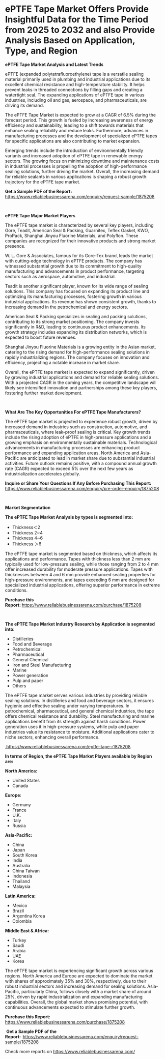 <p><h1>ePTFE Tape Market Offers Provide Insightful Data for the Time Period from 2025 to 2032 and also Provide Analysis Based on Application, Type, and Region</h1></p><p><strong>ePTFE Tape Market Analysis and Latest Trends</strong></p>
<p><p>ePTFE (expanded polytetrafluoroethylene) tape is a versatile sealing material primarily used in plumbing and industrial applications due to its excellent chemical resistance and high-temperature stability. It helps prevent leaks in threaded connections by filling gaps and creating a watertight seal. The expanding applications of ePTFE tape in various industries, including oil and gas, aerospace, and pharmaceuticals, are driving its demand.</p><p>The ePTFE Tape Market is expected to grow at a CAGR of 6.5% during the forecast period. This growth is fueled by increasing awareness of energy efficiency and sustainability, leading to a shift towards materials that enhance sealing reliability and reduce leaks. Furthermore, advances in manufacturing processes and the development of specialized ePTFE tapes for specific applications are also contributing to market expansion.</p><p>Emerging trends include the introduction of environmentally friendly variants and increased adoption of ePTFE tape in renewable energy sectors. The growing focus on minimizing downtime and maintenance costs in industrial processes is propelling the adoption of high-performance sealing solutions, further driving the market. Overall, the increasing demand for reliable sealants in various applications is shaping a robust growth trajectory for the ePTFE tape market.</p></p>
<p><strong>Get a Sample PDF of the Report:&nbsp;</strong> <a href="https://www.reliablebusinessarena.com/enquiry/request-sample/1875208?utm_campaign=3346&utm_medium=2&utm_source=Github&utm_content=ia&utm_term=02042025&utm_id=eptfe-tape">https://www.reliablebusinessarena.com/enquiry/request-sample/1875208</a></p>
<p>&nbsp;</p>
<p><strong>ePTFE Tape Major Market Players</strong></p>
<p><p>The ePTFE tape market is characterized by several key players, including Gore, Teadit, American Seal & Packing, Guarnitex, Teflex Gasket, KWO, ProPack, Shanghai Jinyou Fluorine Materials, and Polyflon. These companies are recognized for their innovative products and strong market presence.</p><p>W. L. Gore & Associates, famous for its Gore-Tex brand, leads the market with cutting-edge technology in ePTFE products. The company has witnessed substantial growth due to its commitment to high-quality manufacturing and advancements in product performance, targeting sectors such as aerospace, automotive, and industrial.</p><p>Teadit is another significant player, known for its wide range of sealing solutions. This company has focused on expanding its product line and optimizing its manufacturing processes, fostering growth in various industrial applications. Its revenue has shown consistent growth, thanks to increasing demand in the petrochemical and energy sectors.</p><p>American Seal & Packing specializes in sealing and packing solutions, contributing to its strong market positioning. The company invests significantly in R&D, leading to continuous product enhancements. Its growth strategy includes expanding its distribution networks, which is expected to boost future revenues.</p><p>Shanghai Jinyou Fluorine Materials is a growing entity in the Asian market, catering to the rising demand for high-performance sealing solutions in rapidly industrializing regions. The company focuses on innovation and efficiency, projecting a notable increase in market share.</p><p>Overall, the ePTFE tape market is expected to expand significantly, driven by growing industrial applications and demand for reliable sealing solutions. With a projected CAGR in the coming years, the competitive landscape will likely see intensified innovation and partnerships among these key players, fostering further market development.</p></p>
<p>&nbsp;</p>
<p><strong>What Are The Key Opportunities For ePTFE Tape Manufacturers?</strong></p>
<p><p>The ePTFE tape market is projected to experience robust growth, driven by increased demand in industries such as construction, automotive, and pharmaceuticals, where leak-proof sealing is critical. Key growth trends include the rising adoption of ePTFE in high-pressure applications and a growing emphasis on environmentally sustainable materials. Technological advancements in manufacturing processes are enhancing product performance and expanding application areas. North America and Asia-Pacific are anticipated to lead in market share due to substantial industrial activities. Future outlook remains positive, with a compound annual growth rate (CAGR) expected to exceed 5% over the next few years as industrialization accelerates globally.</p></p>
<p><strong>Inquire or Share Your Questions If Any Before Purchasing This Report:</strong> <a href="https://www.reliablebusinessarena.com/enquiry/pre-order-enquiry/1875208?utm_campaign=3346&utm_medium=2&utm_source=Github&utm_content=ia&utm_term=02042025&utm_id=eptfe-tape">https://www.reliablebusinessarena.com/enquiry/pre-order-enquiry/1875208</a></p>
<p>&nbsp;</p>
<p><strong>Market Segmentation</strong></p>
<p><strong>The ePTFE Tape Market Analysis by types is segmented into:</strong></p>
<p><ul><li>Thickness＜2</li><li>Thickness 2~4</li><li>Thickness 4~6</li><li>Thickness ＞6</li></ul></p>
<p><p>The ePTFE tape market is segmented based on thickness, which affects its applications and performance. Tapes with thickness less than 2 mm are typically used for low-pressure sealing, while those ranging from 2 to 4 mm offer increased durability for moderate pressure applications. Tapes with thicknesses between 4 and 6 mm provide enhanced sealing properties for high-pressure environments, and tapes exceeding 6 mm are designed for specialized industrial applications, offering superior performance in extreme conditions.</p></p>
<p><strong>Purchase this Report:&nbsp;</strong><a href="https://www.reliablebusinessarena.com/purchase/1875208?utm_campaign=3346&utm_medium=2&utm_source=Github&utm_content=ia&utm_term=02042025&utm_id=eptfe-tape">https://www.reliablebusinessarena.com/purchase/1875208</a></p>
<p>&nbsp;</p>
<p><strong>The ePTFE Tape Market Industry Research by Application is segmented into:</strong></p>
<p><ul><li>Distilleries</li><li>Food and Beverage</li><li>Petrochemical</li><li>Pharmaceutical</li><li>General Chemical</li><li>Iron and Steel Manufacturing</li><li>Marine</li><li>Power generation</li><li>Pulp and paper</li><li>Others</li></ul></p>
<p><p>The ePTFE tape market serves various industries by providing reliable sealing solutions. In distilleries and food and beverage sectors, it ensures hygienic and effective sealing under varying temperatures. In petrochemical, pharmaceutical, and general chemical industries, the tape offers chemical resistance and durability. Steel manufacturing and marine applications benefit from its strength against harsh conditions. Power generation uses it in high-pressure systems, while pulp and paper industries value its resistance to moisture. Additional applications cater to niche sectors, enhancing overall performance.</p></p>
<p><a href="https://www.reliablebusinessarena.com/eptfe-tape-r1875208?utm_campaign=3346&utm_medium=2&utm_source=Github&utm_content=ia&utm_term=02042025&utm_id=eptfe-tape">&nbsp;https://www.reliablebusinessarena.com/eptfe-tape-r1875208</a></p>
<p><strong>In terms of Region, the ePTFE Tape Market Players available by Region are:</strong></p>
<p>
    <p> <strong> North America: </strong>
        <ul>
            <li>United States</li>
            <li>Canada</li>
        </ul>
        </p> 
    <p> <strong> Europe: </strong>
        <ul>
            <li>Germany</li>
            <li>France</li>
            <li>U.K.</li>
            <li>Italy</li>
            <li>Russia</li>
        </ul>
        </p> 
    <p> <strong> Asia-Pacific: </strong>
        <ul>
            <li>China</li>
            <li>Japan</li>
            <li>South Korea</li>
            <li>India</li>
            <li>Australia</li>
            <li>China Taiwan</li>
            <li>Indonesia</li>
            <li>Thailand</li>
            <li>Malaysia</li>
        </ul>
        </p> 
    <p> <strong> Latin America: </strong>
        <ul>
            <li>Mexico</li>
            <li>Brazil</li>
            <li>Argentina Korea</li>
            <li>Colombia</li>
        </ul>
        </p> 
    <p> <strong> Middle East & Africa: </strong>
        <ul>
            <li>Turkey</li>
            <li>Saudi</li>
            <li>Arabia</li>
            <li>UAE</li>
            <li>Korea</li>
        </ul>
    </p>
    </p>
<p><p>The ePTFE tape market is experiencing significant growth across various regions. North America and Europe are expected to dominate the market with shares of approximately 35% and 30%, respectively, due to their robust industrial sectors and increasing demand for sealing solutions. Asia-Pacific, particularly China, follows closely with a market share of around 25%, driven by rapid industrialization and expanding manufacturing capabilities. Overall, the global market shows promising potential, with continuous advancements expected to stimulate further growth.</p></p>
<p><strong>Purchase this Report: </strong><a href="https://www.reliablebusinessarena.com/purchase/1875208?utm_campaign=3346&utm_medium=2&utm_source=Github&utm_content=ia&utm_term=02042025&utm_id=eptfe-tape">https://www.reliablebusinessarena.com/purchase/1875208</a></p>
<p>&nbsp;<strong>Get a Sample PDF of the Report:&nbsp;&nbsp;</strong><a href="https://www.reliablebusinessarena.com/enquiry/request-sample/1875208?utm_campaign=3346&utm_medium=2&utm_source=Github&utm_content=ia&utm_term=02042025&utm_id=eptfe-tape">https://www.reliablebusinessarena.com/enquiry/request-sample/1875208</a></p>
<p><strong></strong></p>
<p>Check more reports on <a href="https://www.reliablebusinessarena.com/?utm_campaign=3346&utm_medium=2&utm_source=Github&utm_content=ia&utm_term=02042025&utm_id=eptfe-tape">https://www.reliablebusinessarena.com/</a></p>